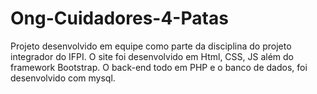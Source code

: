 # Ong-Cuidadores-4-Patas
Projeto desenvolvido em equipe como parte da disciplina do projeto integrador do IFPI. O site foi desenvolvido em Html, CSS, JS além do framework Bootstrap. O back-end todo em PHP e o banco de dados, foi desenvolvido com mysql.
